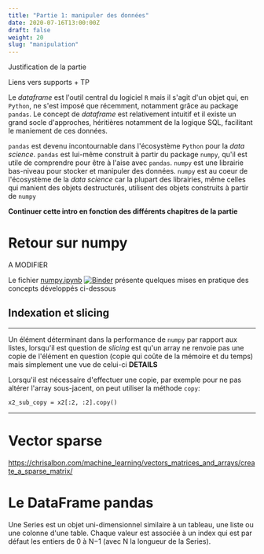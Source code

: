 ```yaml
---
title: "Partie 1: manipuler des données"
date: 2020-07-16T13:00:00Z
draft: false
weight: 20
slug: "manipulation"
---
```


Justification de la partie

Liens vers supports + TP



Le *dataframe* est l'outil central du logiciel `R` mais il s'agit d'un objet qui, en `Python`, ne s'est
imposé que récemment, notamment grâce au package `pandas`. Le concept de *dataframe* est relativement 
intuitif et il existe un grand socle d'approches, héritières notamment de la logique SQL, 
facilitant le maniement de ces données.

`pandas` est devenu incontournable dans l'écosystème `Python` pour la *data science*. 
`pandas` est lui-même construit à partir du package `numpy`, qu'il est utile de comprendre
pour être à l'aise avec `pandas`. `numpy` est une librairie bas-niveau 
pour stocker et manipuler des données. 
`numpy` est au coeur de l'écosystème de la *data science* car la plupart des librairies, même celles
qui manient des objets destructurés,
utilisent des objets construits à partir de `numpy`

**Continuer cette intro en fonction des différents chapitres de la partie**

# Retour sur numpy


A MODIFIER

Le fichier
[numpy.ipynb](https://github.com/linogaliana/python-datascientist/blob/pandas_intro/static/notebooks/numpy.ipynb) 
[![Binder](https://mybinder.org/badge_logo.svg)](https://mybinder.org/v2/gh/linogaliana/python-datascientist/pandas_intro?filepath=/static/notebooks/numpy.ipynb)
présente quelques mises en pratique des concepts développés ci-dessous


## Indexation et slicing




-----

Un élément déterminant dans la performance de `numpy` par rapport aux listes, lorsqu'il est question de 
*slicing* est qu'un array ne renvoie pas une
copie de l'élément en question (copie qui coûte de la mémoire et du temps) mais simplement une vue de celui-ci
**DETAILS** 

Lorsqu'il est nécessaire d'effectuer une copie, par exemple pour ne pas altérer l'array sous-jacent, on peut 
utiliser la méthode `copy`:

```{python}
x2_sub_copy = x2[:2, :2].copy()
```

-----

# Vector sparse

https://chrisalbon.com/machine_learning/vectors_matrices_and_arrays/create_a_sparse_matrix/

# Le DataFrame pandas

Une Series est un objet uni-dimensionnel similaire à un tableau, une liste ou une colonne d'une table. Chaque valeur est associée à un index qui est par défaut les entiers de 0 à N−1 (avec N la longueur de la Series).

